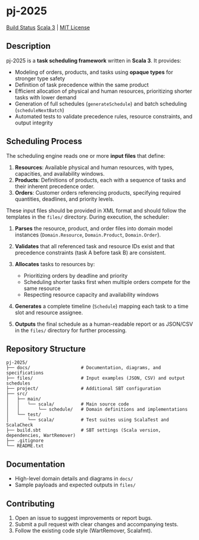 # pj-2025

[Build Status](https://github.com/GuilhermeCunha79/pj-2025/actions/workflows/ci.yml/badge.svg)
[Scala 3](https://www.scala-lang.org/) | [MIT License](LICENSE)

## Description

pj-2025 is a **task scheduling framework** written in **Scala 3**. It provides:

* Modeling of orders, products, and tasks using **opaque types** for stronger type safety
* Definition of task precedence within the same product
* Efficient allocation of physical and human resources, prioritizing shorter tasks with lower demand
* Generation of full schedules (`generateSchedule`) and batch scheduling (`scheduleNextBatch`)
* Automated tests to validate precedence rules, resource constraints, and output integrity

## Scheduling Process

The scheduling engine reads one or more **input files** that define:

1. **Resources**: Available physical and human resources, with types, capacities, and availability windows.
2. **Products**: Definitions of products, each with a sequence of tasks and their inherent precedence order.
3. **Orders**: Customer orders referencing products, specifying required quantities, deadlines, and priority levels.

These input files should be provided in XML format and should follow the templates in the `files/` directory. During execution, the scheduler:

1. **Parses** the resource, product, and order files into domain model instances (`Domain.Resource`, `Domain.Product`, `Domain.Order`).
2. **Validates** that all referenced task and resource IDs exist and that precedence constraints (task A before task B) are consistent.
3. **Allocates** tasks to resources by:

   * Prioritizing orders by deadline and priority
   * Scheduling shorter tasks first when multiple orders compete for the same resource
   * Respecting resource capacity and availability windows
4. **Generates** a complete timeline (`Schedule`) mapping each task to a time slot and resource assignee.
5. **Outputs** the final schedule as a human-readable report or as JSON/CSV in the `files/` directory for further processing.

## Repository Structure

```
pj-2025/
├── docs/                   # Documentation, diagrams, and specifications
├── files/                  # Input examples (JSON, CSV) and output schedules
├── project/                # Additional SBT configuration
├── src/
│   ├── main/
│   │   └── scala/          # Main source code
│   │       └── schedule/   # Domain definitions and implementations
│   └── test/
│       └── scala/          # Test suites using ScalaTest and ScalaCheck
├── build.sbt               # SBT settings (Scala version, dependencies, WartRemover)
├── .gitignore
└── README.txt
```

## Documentation

* High-level domain details and diagrams in `docs/`
* Sample payloads and expected outputs in `files/`

## Contributing

1. Open an issue to suggest improvements or report bugs.
2. Submit a pull request with clear changes and accompanying tests.
3. Follow the existing code style (WartRemover, Scalafmt).
